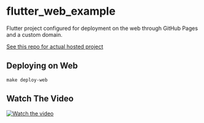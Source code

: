 # flutter_web_example

Flutter project configured for deployment on the web through GitHub Pages and a custom domain.

[See this repo for actual hosted project](https://github.com/davefaliskie/flutter-website)

## Deploying on Web

```
make deploy-web
```

## Watch The Video
[![Watch the video](https://img.youtube.com/vi/iOra0bxlWdE/maxresdefault.jpg)](https://youtu.be/iOra0bxlWdE)
